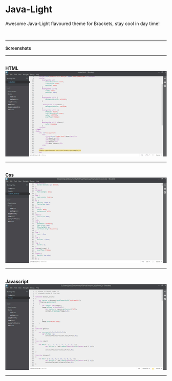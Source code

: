 <b>Java-Light</b>
==========

Awesome Java-Light flavoured theme for Brackets, stay cool in day time!

<br>
<hr>
<font size="2em"><b>Screenshots </b> </font>
<br><hr><br>
<b>HTML</b>
<img src="screenshot/screenshot1.jpg"><br>
<hr>
<br>
<b>Css</b>
<img src="screenshot/screenshot3.jpg"><br>

<hr><br>
<b>Javascript</b>
<img src="screenshot/screenshot2.jpg"><br>
<hr>
